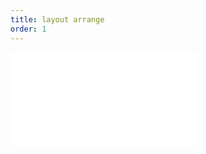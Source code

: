 ```yaml
---
title: layout arrange
order: 1
---
```



<embed src="@/docs/common/custom/layoutArrange.zh.md"></embed>
